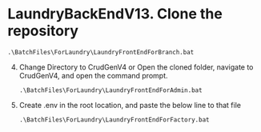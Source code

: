 # LaundryBackEndV13. Clone the repository
   ```
   .\BatchFiles\ForLaundry\LaundryFrontEndForBranch.bat
   ```
4. Change Directory to CrudGenV4 or Open the cloned folder, navigate to CrudGenV4, and open the command prompt.
   ```
   .\BatchFiles\ForLaundry\LaundryFrontEndForAdmin.bat
   ```
5. Create .env in the root location, and paste the below line to that file
   ```
   .\BatchFiles\ForLaundry\LaundryFrontEndForFactory.bat
   ```
